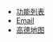 * [功能列表](project/function-list/README.md)
* [Email](project/function-list/email.md)
* [高德地图](project/function-list/amap.md)
